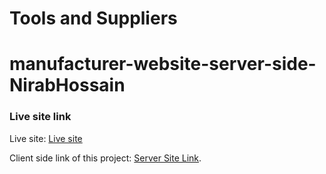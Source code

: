 # Tools and Suppliers

# manufacturer-website-server-side-NirabHossain

### Live site link

Live site: [Live site](https://tool-supplier.web.app/)

Client side link of this project: [Server Site Link](https://github.com/programming-hero-web-course1/manufacturer-website-client-side-NirabHossain).
